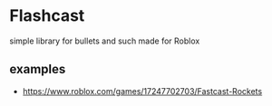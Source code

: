 # Flashcast

simple library for bullets and such made for Roblox

## examples

- https://www.roblox.com/games/17247702703/Fastcast-Rockets
